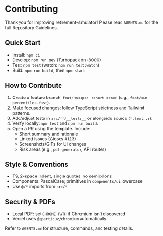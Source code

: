 # Contributing

Thank you for improving retirement-simulator! Please read `AGENTS.md` for the full Repository Guidelines.

## Quick Start
- Install: `npm ci`
- Develop: `npm run dev` (Turbopack on :3000)
- Test: `npm test` (watch: `npm run test:watch`)
- Build: `npm run build`, then `npm start`

## How to Contribute
1. Create a feature branch: `feat/<scope>-<short-desc>` (e.g., `feat/sim-percentiles-fast`).
2. Make focused changes; follow TypeScript strictness and Tailwind patterns.
3. Add/adjust tests in `src/**/__tests__` or alongside source (`*.test.ts`).
4. Verify locally: `npm test` and `npm run build`.
5. Open a PR using the template. Include:
   - Short summary and rationale
   - Linked issues (Closes #123)
   - Screenshots/GIFs for UI changes
   - Risk areas (e.g., `pdf-generator`, API routes)

## Style & Conventions
- TS, 2-space indent, single quotes, no semicolons
- Components: PascalCase; primitives in `components/ui` lowercase
- Use `@/*` imports from `src/*`

## Security & PDFs
- Local PDF: set `CHROME_PATH` if Chromium isn’t discovered
- Vercel uses `@sparticuz/chromium` automatically

Refer to `AGENTS.md` for structure, commands, and testing details.
